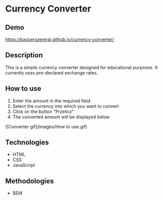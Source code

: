 # Currency Converter

## Demo

https://kacperszemraj.github.io/currency-converter/

## Description

This is a simple currency converter designed for educational purposes. It currently uses pre-declared exchange rates.

## How to use

1. Enter the amount in the required field
2. Select the currency into which you want to convert
3. Click on the button "Przelicz"
4. The converted amount will be displayed below

![Converter gif](images/How to use.gif)

## Technologies

- HTML
- CSS
- JavaScript

## Methodologies

- BEM
